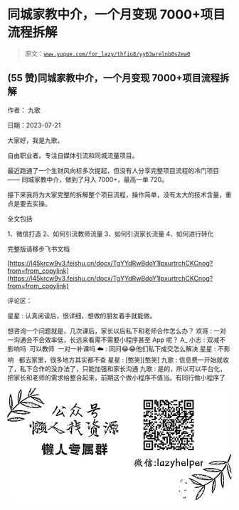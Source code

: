 # 同城家教中介，一个月变现 7000+项目流程拆解

> 原文：[`www.yuque.com/for_lazy/thfiu8/yy63wrelnb0s2ew0`](https://www.yuque.com/for_lazy/thfiu8/yy63wrelnb0s2ew0)



## (55 赞)同城家教中介，一个月变现 7000+项目流程拆解 

作者： 九歌 

日期：2023-07-21 

大家好，我是九歌。 

自由职业者。专注自媒体引流和同城流量项目。 

最近跑通了一个生财风向标多次提起，但没有人分享完整项目流程的冷门项目 —— 同城家教中介，做到了月入 7000+，最高一单 720。 

接下来我将为大家完整的拆解整个项目流程，操作简单，没有太大的技术含量，重点是要去实操。 

全文包括 

1、微信打造 2、如何引流教师流量 3、如何引流家长流量 4、如何进行转化 

完整版请移步飞书文档 

[https://l45krcw9v3.feishu.cn/docx/TgYYdRwBdoY1IpxurtrchCKCnog?from=from_copylink](https://l45krcw9v3.feishu.cn/docx/TgYYdRwBdoY1IpxurtrchCKCnog?from=from_copylink) 

评论区： 

星星 : 认真阅读后，很详细，想做的朋友着手就能做。 

想咨询一个问题就是，几次课后，家长以后私下和老师合作怎么办？ 欢哥 : 一对一沟通会不会效率低，长远来看需不需要小程序甚至 App 呢？ A_ 小志 : 双减不影响吗  可以教师  一对一补课吗 ☁️ : 同问😂😂他们私下成交怎么解决 星星 : 不影响   都去家里，很多地方其实都不查 星星 : [憨笑][憨笑] 九歌 : 信息费一开始就收了，私下合作的没办法了，只能加强和家长沟通 九歌 : 是的，所以可以平台化，把家长和老师的需求给整合起来，前期这个做小程序不值当。有同行做小程序了 

![](img/894d30a529e7c37bcd3392323c99941c.png)  